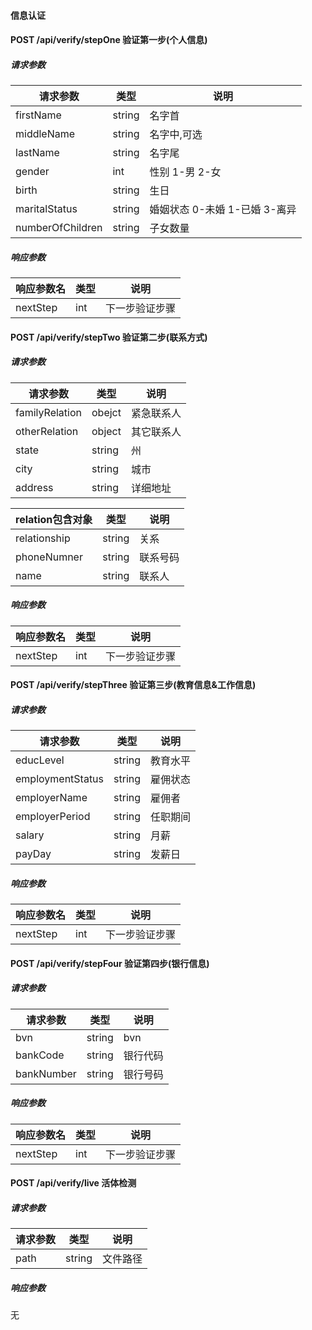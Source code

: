 #### 信息认证

#### POST /api/verify/stepOne 验证第一步(个人信息)

##### 请求参数

| 请求参数 | 类型   | 说明                            |
| ---------- | ------ | ------------------------------- |
| firstName     | string   | 名字首     |
| middleName    | string | 名字中,可选 |
| lastName      | string   | 名字尾|
| gender      | int   | 性别 1-男 2-女 |
| birth      | string   | 生日 |
| maritalStatus      | string   | 婚姻状态 0-未婚 1-已婚 3-离异 |
| numberOfChildren      | string   | 子女数量 |

##### 响应参数

| 响应参数名 | 类型   | 说明                            |
| ---------- | ------ | ------------------------------- |
| nextStep      | int   | 下一步验证步骤      |

#### POST /api/verify/stepTwo 验证第二步(联系方式)

##### 请求参数

| 请求参数 | 类型   | 说明                            |
| ---------- | ------ | ------------------------------- |
| familyRelation      | obejct   | 紧急联系人      |
| otherRelation      | object   | 其它联系人      |
| state      | string   | 州     |
| city      | string   | 城市     |
| address      | string   | 详细地址     |

| relation包含对象 | 类型   | 说明                            |
| ---------- | ------ | ------------------------------- |
| relationship      | string   | 关系      |
| phoneNumner      | string   | 联系号码      |
| name      | string   | 联系人      |

##### 响应参数

| 响应参数名 | 类型   | 说明                            |
| ---------- | ------ | ------------------------------- |
| nextStep      | int   | 下一步验证步骤      |

#### POST /api/verify/stepThree 验证第三步(教育信息&工作信息)

##### 请求参数

| 请求参数 | 类型   | 说明                            |
| ---------- | ------ | ------------------------------- |
| educLevel     | string   | 教育水平      |
| employmentStatus    | string | 雇佣状态 |
| employerName    | string | 雇佣者 |
| employerPeriod    | string | 任职期间 |
| salary   | string | 月薪 |
| payDay   | string | 发薪日 |

##### 响应参数

| 响应参数名 | 类型   | 说明                            |
| ---------- | ------ | ------------------------------- |
| nextStep      | int   | 下一步验证步骤      |

#### POST /api/verify/stepFour 验证第四步(银行信息)

##### 请求参数

| 请求参数 | 类型   | 说明                            |
| ---------- | ------ | ------------------------------- |
| bvn     | string  | bvn     |
| bankCode     | string  | 银行代码      |
| bankNumber     | string   | 银行号码     |

##### 响应参数

| 响应参数名 | 类型   | 说明                            |
| ---------- | ------ | ------------------------------- |
| nextStep      | int   | 下一步验证步骤      |

#### POST /api/verify/live 活体检测

##### 请求参数

| 请求参数 | 类型   | 说明                            |
| ---------- | ------ | ------------------------------- |
| path      | string  | 文件路径     |


##### 响应参数

无